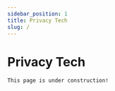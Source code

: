 ```yaml
---
sidebar_position: 1
title: Privacy Tech
slug: /
---
```


# Privacy Tech

`This page is under construction!`